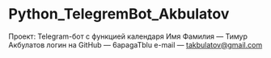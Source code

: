 # Python_TelegremBot_Akbulatov
Проект: Telegram-бот с функцией календаря
Имя Фамилия — Тимур Акбулатов
логин на GitHub — 6apagaTblu
e-mail — takbulatov@gmail.com
